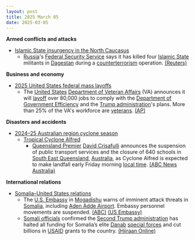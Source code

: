 ```yaml
---
layout: post
title: 2025 March 05
date: 2025-03-05
---
```



**Armed conflicts and attacks**

* [Islamic State insurgency in the North Caucasus](https://en.wikipedia.org/wiki/Islamic_State_insurgency_in_the_North_Caucasus "Islamic State insurgency in the North Caucasus")
  + [Russia](https://en.wikipedia.org/wiki/Russia "Russia")'s [Federal Security Service](https://en.wikipedia.org/wiki/Federal_Security_Service "Federal Security Service") says it has killed four [Islamic State](https://en.wikipedia.org/wiki/Islamic_State_%E2%80%93_Caucasus_Province "Islamic State – Caucasus Province") militants in [Dagestan](https://en.wikipedia.org/wiki/Dagestan "Dagestan") during a [counterterrorism](https://en.wikipedia.org/wiki/Counterterrorism "Counterterrorism") operation. [(Reuters)](https://www.reuters.com/world/europe/russia-say-it-killed-four-islamic-state-affiliated-militants-dagestan-2025-03-05/)

**Business and economy**

* [2025 United States federal mass layoffs](https://en.wikipedia.org/wiki/2025_United_States_federal_mass_layoffs "2025 United States federal mass layoffs")
  + The [United States](https://en.wikipedia.org/wiki/United_States "United States") [Department of Veteran Affairs](https://en.wikipedia.org/wiki/Department_of_Veteran_Affairs "Department of Veteran Affairs") (VA) announces it will [layoff](https://en.wikipedia.org/wiki/Layoff "Layoff") over 80,000 jobs to comply with the [Department of Government Efficiency](https://en.wikipedia.org/wiki/Department_of_Government_Efficiency "Department of Government Efficiency") and the [Trump administration](https://en.wikipedia.org/wiki/Trump_administration "Trump administration")'s plans. More than 25% of the VA's workforce are [veterans](https://en.wikipedia.org/wiki/Veteran "Veteran"). [(AP)](https://apnews.com/article/veterans-affairs-cuts-doge-musk-trump-f587a6bc3db6a460e9c357592e165712)

**Disasters and accidents**

* [2024–25 Australian region cyclone season](https://en.wikipedia.org/wiki/2024%E2%80%9325_Australian_region_cyclone_season "2024–25 Australian region cyclone season")
  + [Tropical Cyclone Alfred](https://en.wikipedia.org/wiki/Cyclone_Alfred_%282025%29 "Cyclone Alfred (2025)")
    - [Queensland Premier](https://en.wikipedia.org/wiki/Premier_of_Queensland "Premier of Queensland") [David Crisafulli](https://en.wikipedia.org/wiki/David_Crisafulli "David Crisafulli") announces the suspension of public transport services and the closure of 640 schools in [South East Queensland](https://en.wikipedia.org/wiki/South_East_Queensland "South East Queensland"), [Australia](https://en.wikipedia.org/wiki/Australia "Australia"), as Cyclone Alfred is expected to make landfall early Friday morning [local time](https://en.wikipedia.org/wiki/UTC%2B10%3A00 "UTC+10:00"). [(ABC News Australia)](https://www.abc.net.au/news/2025-03-05/tropical-cyclone-alfred-brisbane-forecast-queensland-nsw-live/105010498)

**International relations**

* [Somalia–United States relations](https://en.wikipedia.org/wiki/Somalia%E2%80%93United_States_relations "Somalia–United States relations")
  + The [U.S. Embassy](https://en.wikipedia.org/wiki/Embassy_of_the_United_States%2C_Mogadishu "Embassy of the United States, Mogadishu") in [Mogadishu](https://en.wikipedia.org/wiki/Mogadishu "Mogadishu") warns of imminent attack threats in [Somalia](https://en.wikipedia.org/wiki/Somalia "Somalia"), including [Aden Adde Airport](https://en.wikipedia.org/wiki/Mogadishu_airport "Mogadishu airport"). Embassy personnel movements are suspended. [(ABC)](https://abcnews.go.com/International/us-embassy-somalia-issues-urgent-warning-potential-imminent/story?id=119466493) [(US Embassy)](https://so.usembassy.gov/security-alert-for-u-s-citizens-march-4-2025/)
  + [Somali officials](https://en.wikipedia.org/wiki/Somali_National_Army "Somali National Army") confirmed the [Second Trump administration](https://en.wikipedia.org/wiki/Second_Trump_administration "Second Trump administration") has halted all funding for Somalia’s elite [Danab](https://en.wikipedia.org/wiki/Danab_Brigade "Danab Brigade") [special forces](https://en.wikipedia.org/wiki/Special_forces "Special forces") and cut billions in [USAID](https://en.wikipedia.org/wiki/USAID "USAID") grants to the country. [(Hiiraan Online)](https://www.hiiraan.com/news4/2025/Mar/200544/u_s_cuts_funding_for_danab_special_forces_and_other_aid_to_somalia.aspx)
